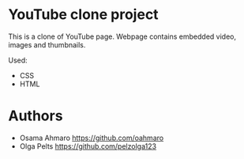 # YouTube clone project

This is a clone of YouTube page. Webpage contains embedded video, images and thumbnails.

Used:
* CSS
* HTML

# Authors

* Osama Ahmaro https://github.com/oahmaro
* Olga Pelts https://github.com/pelzolga123


